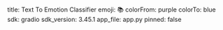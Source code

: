 title: Text To Emotion Classifier
emoji: 📚
colorFrom: purple
colorTo: blue
sdk: gradio
sdk_version: 3.45.1
app_file: app.py
pinned: false